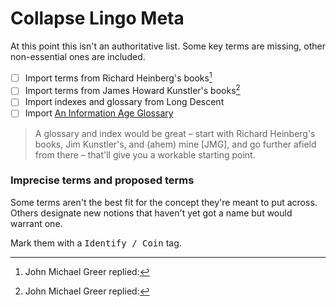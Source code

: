 # Collapse Lingo Meta

At this point this isn't an authoritative list. Some key terms are missing, other non-essential ones are included.


- [ ] Import terms from Richard Heinberg's books[^1]
- [ ] Import terms from James Howard Kunstler's books[^1]
- [ ] Import indexes and glossary from Long Descent
- [ ] Import [An Information Age Glossary](https://www.ribbonfarm.com/2014/02/07/an-information-age-glossary/)

[^1]: John Michael Greer replied:
> A glossary and index would be great – start with Richard Heinberg's books, Jim Kunstler's, and (ahem) mine [JMG], and go further afield from there – that'll give you a workable starting point.

### Imprecise terms and proposed terms

Some terms aren't the best fit for the concept they're meant to put across.
Others designate new notions that haven't yet got a name but would warrant one.

Mark them with a <kbd>Identify / Coin</kbd> tag.

<!--  -->